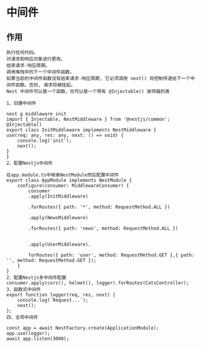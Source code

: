 # 中间件

## 作用

    执行任何代码。
    对请求和响应对象进行更改。
    结束请求-响应周期。
    调用堆栈中的下一个中间件函数。
    如果当前的中间件函数没有结束请求-响应周期, 它必须调用 next() 将控制传递给下一个中间件函数。否则, 请求将被挂起。
    Nest 中间件可以是一个函数，也可以是一个带有 @Injectable() 装饰器的类

    1、创建中间件

    nest g middleware init
    import { Injectable, NestMiddleware } from '@nestjs/common';
    @Injectable()
    export class InitMiddleware implements NestMiddleware {
    use(req: any, res: any, next: () => void) {
        console.log('init');
        next();
    }
    }
    2、配置Nestjs中间件

    在app.module.ts中继承NestModule然后配置中间件
    export class AppModule implements NestModule {
        configure(consumer: MiddlewareConsumer) {
            consumer
            .apply(InitMiddleware)
            
            .forRoutes({ path: '*', method: RequestMethod.ALL })
        
            .apply(NewsMiddleware)
            
            .forRoutes({ path: 'news', method: RequestMethod.ALL })
        
        
            .apply(UserMiddleware).
                
            forRoutes({ path: 'user', method: RequestMethod.GET },{ path: '', method: RequestMethod.GET });
        }
    }
    2、配置Nestjs多中间件配置
    consumer.apply(cors(), helmet(), logger).forRoutes(CatsController);
    3、函数式中间件
    export function logger(req, res, next) {
        console.log(`Request...`);
        next();
    };
    四、全局中间件
        
    const app = await NestFactory.create(ApplicationModule);
    app.use(logger);
    await app.listen(3000);
